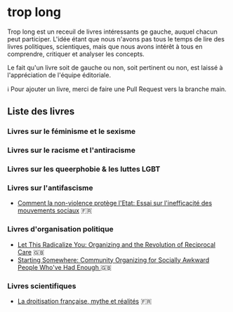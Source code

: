 # trop long

Trop long est un receuil de livres intéressants ge gauche, auquel chacun peut participer. L'idée étant que nous n'avons pas tous le temps de lire des livres politiques, scientiques, mais que nous avons intérêt à tous en comprendre, critiquer et analyser les concepts.

Le fait qu'un livre soit de gauche ou non, soit pertinent ou non, est laissé à l'appréciation de l'équipe éditoriale.

ℹ️ Pour ajouter un livre, merci de faire une Pull Request vers la branche main.

## Liste des livres

### Livres sur le féminisme et le sexisme

### Livres sur le racisme et l'antiracisme

### Livres sur les queerphobie & les luttes LGBT

### Livres sur l'antifascisme
- [Comment la non-violence protège l'Etat: Essai sur l'inefficacité des mouvements sociaux](livres/CommentLaNonViolenceProtegeLEtat.md) 🇫🇷

### Livres d'organisation politique
- [Let This Radicalize You: Organizing and the Revolution of Reciprocal Care](livres/LetThisRadicalizeYou.md) 🇬🇧
- [Starting Somewhere: Community Organizing for Socially Awkward People Who've Had Enough ](livres/StartingSomewhere.md) 🇬🇧

### Livres scientifiques
- [La droitisation française, mythe et réalités](livres/LaDroitisationFrancaise.md) 🇫🇷 
